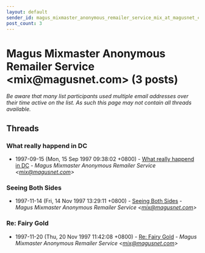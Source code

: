 ```yaml
---
layout: default
sender_id: magus_mixmaster_anonymous_remailer_service_mix_at_magusnet_com_
post_count: 3
---
```


# Magus Mixmaster Anonymous Remailer Service <mix<span>@</span>magusnet.com> (3 posts)

_Be aware that many list participants used multiple email addresses over their time active on the list. As such this page may not contain all threads available._

## Threads

### What really happend in DC
+ 1997-09-15 (Mon, 15 Sep 1997 09:38:02 +0800) - [What really happend in DC](/archive/1997/09/94a05b8bf9a12af8fb1ce601496890797fd2b7cb62eea00aaae5baf655ab587e) - _Magus Mixmaster Anonymous Remailer Service \<mix@magusnet.com\>_

### Seeing Both Sides
+ 1997-11-14 (Fri, 14 Nov 1997 13:29:11 +0800) - [Seeing Both Sides](/archive/1997/11/1e62fb7512e7b77cc79259a6e9c50c8391aff9262ced6f500854f48a39402a5b) - _Magus Mixmaster Anonymous Remailer Service \<mix@magusnet.com\>_

### Re: Fairy Gold
+ 1997-11-20 (Thu, 20 Nov 1997 11:42:08 +0800) - [Re: Fairy Gold](/archive/1997/11/daaf80550c5cb88f00f705d4ab7935f0a6228aa65f3225aa04a1ca5520fb6685) - _Magus Mixmaster Anonymous Remailer Service \<mix@magusnet.com\>_


